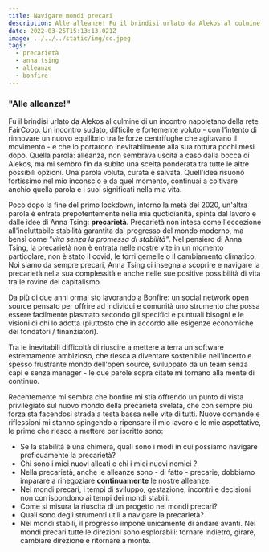 ```yaml
---
title: Navigare mondi precari
description: Alle alleanze! Fu il brindisi urlato da Alekos al culmine di un incontro napoletano della rete FairCoop. Un incontro sudato, difficile e fortemente  voluto...
date: 2022-03-25T15:13:13.021Z
image: ../../../static/img/cc.jpeg
tags:
  - precarietà
  - anna tsing
  - alleanze
  - bonfire
---
```


### "Alle alleanze!"
Fu il brindisi urlato da Alekos al culmine di un incontro napoletano della rete FairCoop. Un incontro sudato, difficile e fortemente  voluto - con l'intento di rinnovare un nuovo equilibrio tra le forze centrifughe che agitavano il movimento - e che lo portarono inevitabilmente alla sua rottura pochi mesi dopo.
Quella parola: alleanza, non sembrava uscita a caso dalla bocca di Alekos, ma mi sembrò fin da subito una scelta ponderata tra tutte le altre possibili opzioni. 
Una parola voluta, curata e salvata. Quell'idea risuonò fortissimo nel mio inconscio e da quel momento, continuai a coltivare anchio quella parola e i suoi significati nella mia vita.

Poco dopo la fine del primo lockdown, intorno la metà del 2020, un'altra parola è entrata prepotentemente nella mia quotidianità, spinta dal lavoro e dalle idee di Anna Tsing: **precarietà**.
Precarietà non intesa come l'eccezione all'ineluttabile stabilità garantita dal progresso del mondo moderno, ma bensì come *"vita senza la promessa di stabilità"*.
Nel pensiero di Anna Tsing, la precarietà non è entrata nelle nostre vite in un momento particolare, non è stato il covid, le torri gemelle o il cambiamento climatico. Noi siamo da sempre precari, Anna Tsing ci insegna a scoprire e navigare la precarietà nella sua complessità e anche nelle sue positive possibilità di vita tra le rovine del capitalismo.

Da più di due anni ormai sto lavorando a Bonfire: un social network open source pensato per offrire ad individui e comunità uno strumento che possa essere facilmente plasmato secondo gli specifici e puntuali bisogni e le visioni di chi lo adotta (piuttosto che in accordo alle esigenze economiche dei fondatori / finanziatori).

Tra le inevitabili difficoltà di riuscire a mettere a terra un software estremamente ambizioso, che riesca a diventare sostenibile nell'incerto e spesso frustrante mondo dell'open source, sviluppato da un team senza capi e senza  manager - le due parole sopra citate mi tornano alla mente di continuo. 

Recentemente mi sembra che bonfire mi stia offrendo un punto di vista privilegiato sul nuovo mondo della precarietà svelata, che con sempre più forza sta facendosi strada a testa bassa nelle vite di tutti.
Nuove domande e riflessioni mi stanno spingendo a ripensare il mio lavoro e le mie aspettative, le prime che riesco a mettere per iscritto sono:

- Se la stabilità è una chimera, quali sono i modi in cui possiamo navigare proficuamente la precarietà?
- Chi sono i miei nuovi alleati e chi i miei nuovi nemici ?
- Nella precarietà, anche le alleanze sono - di fatto - precarie, dobbiamo imparare a rinegoziare **continuamente** le nostre alleanze.
- Nei mondi precari, i tempi di sviluppo, gestazione, incontri e decisioni non corrispondono ai tempi dei mondi stabili.
- Come si misura la riuscita di un progetto nei mondi precari?
- Quali sono degli strumenti utili a navigare la precarietà?
- Nei mondi stabili, il progresso impone unicamente di andare avanti. Nei mondi precari tutte le direzioni sono esplorabili: tornare indietro, girare, cambiare direzione e ritornare a monte.
